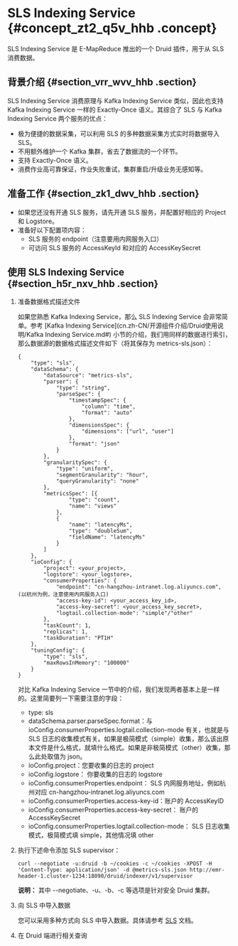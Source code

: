 # SLS Indexing Service {#concept_zt2_q5v_hhb .concept}

SLS Indexing Service 是 E-MapReduce 推出的一个 Druid 插件，用于从 SLS 消费数据。

## 背景介绍 {#section_vrr_wvv_hhb .section}

SLS Indexing Service 消费原理与 Kafka Indexing Service 类似，因此也支持 Kafka Indexing Service 一样的 Exactly-Once 语义。其综合了 SLS 与 Kafka Indexing Service 两个服务的优点：

-   极为便捷的数据采集，可以利用 SLS 的多种数据采集方式实时将数据导入 SLS。
-   不用额外维护一个 Kafka 集群，省去了数据流的一个环节。
-   支持 Exactly-Once 语义。
-   消费作业高可靠保证，作业失败重试，集群重启/升级业务无感知等。

## 准备工作 {#section_zk1_dwv_hhb .section}

-   如果您还没有开通 SLS 服务，请先开通 SLS 服务，并配置好相应的 Project 和 Logstore。
-   准备好以下配置项内容：
    -   SLS 服务的 endpoint（注意要用内网服务入口）
    -   可访问 SLS 服务的 AccessKeyId 和对应的 AccessKeySecret 

## 使用 SLS Indexing Service {#section_h5r_nxv_hhb .section}

1.  准备数据格式描述文件

    如果您熟悉 Kafka Indexing Service，那么 SLS Indexing Service 会非常简单。参考 [Kafka Indexing Service](cn.zh-CN/开源组件介绍/Druid使用说明/Kafka Indexing Service.md#) 小节的介绍，我们用同样的数据进行索引，那么数据源的数据格式描述文件如下（将其保存为 metrics-sls.json）：

    ```
    {
        "type": "sls",
        "dataSchema": {
            "dataSource": "metrics-sls",
            "parser": {
                "type": "string",
                "parseSpec": {
                    "timestampSpec": {
                        "column": "time",
                        "format": "auto"
                    },
                    "dimensionsSpec": {
                        "dimensions": ["url", "user"]
                    },
                    "format": "json"
                }
            },
            "granularitySpec": {
                "type": "uniform",
                "segmentGranularity": "hour",
                "queryGranularity": "none"
            },
            "metricsSpec": [{
                    "type": "count",
                    "name": "views"
                },
                {
                    "name": "latencyMs",
                    "type": "doubleSum",
                    "fieldName": "latencyMs"
                }
            ]
        },
        "ioConfig": {
            "project": <your_project>,
            "logstore": <your_logstore>,
            "consumerProperties": {
                "endpoint": "cn-hangzhou-intranet.log.aliyuncs.com", (以杭州为例，注意使用内网服务入口)
                "access-key-id": <your_access_key_id>,
                "access-key-secret": <your_access_key_secret>,
                "logtail.collection-mode": "simple"/"other"
            },
            "taskCount": 1,
            "replicas": 1,
            "taskDuration": "PT1H"
        },
        "tuningConfig": {
            "type": "sls",
            "maxRowsInMemory": "100000"
        }
    }
    ```

    对比 Kafka Indexing Service 一节中的介绍，我们发现两者基本上是一样的。这里简要列一下需要注意的字段：

    -   type: sls
    -   dataSchema.parser.parseSpec.format：与 ioConfig.consumerProperties.logtail.collection-mode 有关，也就是与 SLS 日志的收集模式有关。如果是极简模式（simple）收集，那么该出原本文件是什么格式，就填什么格式。如果是非极简模式（other）收集，那么此处取值为 json。
    -   ioConfig.project：您要收集的日志的 project
    -   ioConfig.logstore： 你要收集的日志的 logstore
    -   ioConfig.consumerProperties.endpoint： SLS 内网服务地址，例如杭州对应 cn-hangzhou-intranet.log.aliyuncs.com
    -   ioConfig.consumerProperties.access-key-id：账户的 AccessKeyID
    -   ioConfig.consumerProperties.access-key-secret： 账户的 AccessKeySecret
    -   ioConfig.consumerProperties.logtail.collection-mode： SLS 日志收集模式，极简模式填 simple，其他情况填 other
2.  执行下述命令添加 SLS supervisor：

    ```
    curl --negotiate -u:druid -b ~/cookies -c ~/cookies -XPOST -H 'Content-Type: application/json' -d @metrics-sls.json http://emr-header-1.cluster-1234:18090/druid/indexer/v1/supervisor
    ```

    **说明：** 其中 --negotiate、-u、-b、-c 等选项是针对安全 Druid 集群。

3.  向 SLS 中导入数据

    您可以采用多种方式向 SLS 中导入数据。具体请参考 [SLS](https://help.aliyun.com/product/28958.html) 文档。

4.  在 Druid 端进行相关查询

